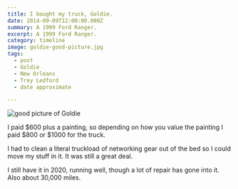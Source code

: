 ```yaml
---
title: I bought my truck, Goldie.
date: 2014-09-09T12:00:00.000Z
summary: A 1999 Ford Ranger.
excerpt: A 1999 Ford Ranger.
category: timeline
image: goldie-good-picture.jpg
tags:
  - post
  - Goldie
  - New Orleans
  - Trey Ledford
  - date approximate

---
```


![good picture of Goldie](/static/img/timeline/goldie-good-picture.jpg "good picture of Goldie")

I paid $600 plus a painting, so depending on how you value the painting I paid $800 or $1000 for the truck.

I had to clean a literal truckload of networking gear out of the bed so I could move my stuff in it. It was still a great deal.

I still have it in 2020, running well, though a lot of repair has gone into it. Also about 30,000 miles.
